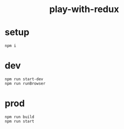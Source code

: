 <h1 align="center">play-with-redux</h1>


# setup
```
npm i
```

# dev
```
npm run start-dev
npm run runBrowser
```
# prod
```
npm run build
npm run start
```